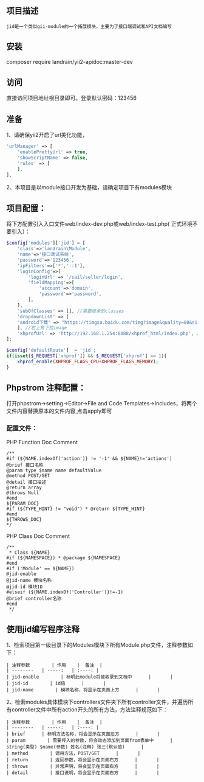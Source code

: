 ## 项目描述
    jid是一个类似gii-module的一个拓展模块，主要为了接口端调试和API文档编写
## 安装
composer require landrain/yii2-apidoc:master-dev

## 访问
直接访问项目地址根目录即可。登录默认密码：123456

## 准备
1、请确保yii2开启了url美化功能，
``` php
'urlManager' => [
    'enablePrettyUrl' => true,
    'showScriptName' => false,
    'rules' => [
    ],
],
```
2、本项目是以module接口开发为基础，请确定项目下有modules模块

## 项目配置：
将下方配置引入入口文件web/index-dev.php或web/index-test.php( 正式环境不要引入）：
``` php
$config['modules']['jid'] = [
    'class'=>'landrain\Module',
    'name'=>'接口调试系统',
    'password'=>'123456',
    'ipFilters'=>['*','::1'],
    'loginConfig'=>[
        'loginUrl' => '/sail/seller/login',
        'fieldMapping'=>[
            'account'=>'domain',
            'password'=>'password',
        ],
    ],
    'subOfClasses' => [], //需要继承的classes
    'dropdownList' => [
    "android下载" => "https://timgsa.baidu.com/timg?image&quality=80&size=b9999_10000&sec=1547463466873&di=3e5a65b07a4dddf84fce5f421f0b64ca&imgtype=0&src=http%3A%2F%2Fy3.ifengimg.com%2Fnews_spider%2Fdci_2013%2F09%2Fb85234c4801f8b2d7771353867a7a0f8.jpg"
    ], //右上角下拉image
    'xhprofUrl' => 'http://192.168.1.254:8888/xhprof_html/index.php', //xhprofUrl链接
];

$config['defaultRoute']  = 'jid';
if(isset($_REQUEST['xhprof']) && $_REQUEST['xhprof'] == 1){
    xhprof_enable(XHPROF_FLAGS_CPU+XHPROF_FLAGS_MEMORY);
}
```

## Phpstrom 注释配置：
打开phpstrom->setting->Editor->File and Code Templates->Includes，将两个文件内容替换原本的文件内容,点击apply即可

### 配置文件：
PHP Function Doc Comment
```
/**
#if (${NAME.indexOf('action')} != '-1' && ${NAME}!='actions')
@brief 接口名称
@param type $name name defaultValue
@method POST/GET
@detail 接口描述
@return array
@throws Null
#end
${PARAM_DOC}
#if (${TYPE_HINT} != "void") * @return ${TYPE_HINT}
#end
${THROWS_DOC}
*/
```

PHP Class Doc Comment
```
/**
 * Class ${NAME}
#if (${NAMESPACE}) * @package ${NAMESPACE}
#end
#if ('Module' == ${NAME})
@jid-enable
@jid-name 模块名称
@jid-id 模块ID
#elseif (${NAME.indexOf('Controller')}!=-1)
@brief controller名称
#end
 */
```

## 使用jid编写程序注释
1、检索项目第一级目录下的Modules模块下所有Module.php文件，注释参数如下：

    | 注释参数        | 作用    |  备注  |
    | --------   | -----:   | :----: |
    | jid-enable        | 标明此module将被收录到文档中      |       |
    | jid-id        | id值      |       |
    | jid-name        | 模块名称，将显示在页面上方      |       |

2、检索modules具体模块下controllers文件夹下所有controller文件，并遍历所有controller文件中所有action开头的所有方法，方法注释规范如下：

    | 注释参数        | 作用    |  备注  |
    | --------   | -----:   | :----: |
    | brief      | 标明方法名称，将会显示在页面左方      |       |
    | param        | 需要传入的参数，将会动态添加到页面from表单中      | string(类型) $name(参数) 姓名(注释) 张三(默认值)      |
    | method        | 调用方法，POST/GET      |       |
    | return        | 返回参数，将会显示在页面右方      |       |
    | throws        | 异常声明，将会显示在页面右方      |       |
    | detail        | 接口说明，将会显示在页面右方      |       |
